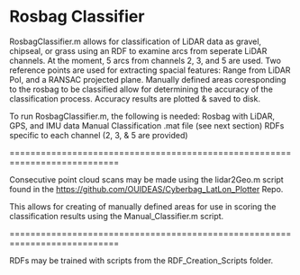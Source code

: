 # Rosbag Classifier

RosbagClassifier.m allows for classification of LiDAR data as gravel, chipseal, or grass using an RDF to examine arcs from seperate LiDAR channels. At the moment, 5 arcs from channels 2, 3, and 5 are used. Two reference points are used for extracting spacial features: Range from LiDAR PoI, and a RANSAC projected plane. Manually defined areas coresponding to the rosbag to be classified allow for determining the accuracy of the classification process. Accuracy results are plotted & saved to disk. 

To run RosbagClassifier.m, the following is needed:
    Rosbag with LiDAR, GPS, and IMU data
    Manual Classification .mat file (see next section)
    RDFs specific to each channel (2, 3, & 5 are provided)


===========================================================================

Consecutive point cloud scans may be made using the lidar2Geo.m script found in the https://github.com/OUIDEAS/Cyberbag_LatLon_Plotter Repo.

This allows for creating of manually defined areas for use in scoring the classification results using the Manual_Classifier.m script. 


===========================================================================

RDFs may be trained with scripts from the RDF_Creation_Scripts folder.
